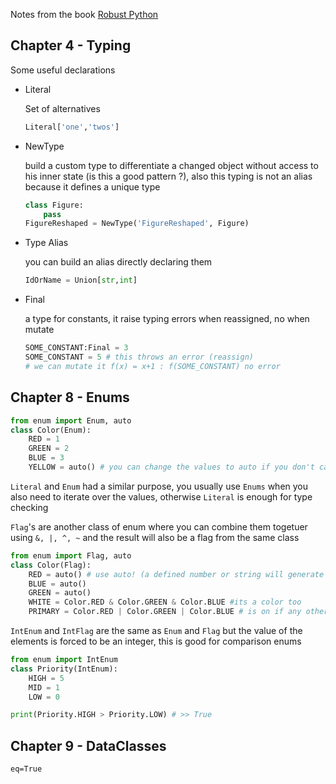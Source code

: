 Notes from the book [Robust Python][1]

## Chapter 4 -  Typing

Some useful declarations 

- Literal

    Set of alternatives 
    ```python
    Literal['one','twos']
    ```

- NewType 

    build a custom type to differentiate a changed object without access to his inner state (is this a good pattern ?), also this typing is not an alias because it defines a unique type 
    ```python 
    class Figure:
        pass
    FigureReshaped = NewType('FigureReshaped', Figure)
    ```
- Type Alias 

    you can build an alias directly declaring them 
    ```python 
    IdOrName = Union[str,int]
    ```
- Final
    
    a type for constants, it raise typing errors when reassigned, no when mutate

    ```python
    SOME_CONSTANT:Final = 3
    SOME_CONSTANT = 5 # this throws an error (reassign)
    # we can mutate it f(x) = x+1 : f(SOME_CONSTANT) no error  
    ```

## Chapter 8 -  Enums

```python
from enum import Enum, auto
class Color(Enum):
    RED = 1
    GREEN = 2
    BLUE = 3
    YELLOW = auto() # you can change the values to auto if you don't care about the values
```
`Literal` and `Enum` had a similar purpose, you usually use `Enums` when you also need to iterate over the values, otherwise `Literal` is enough for type checking

`Flag`'s are another class of enum where you can combine them togetuer using `&, |, ^, ~`  and the result will also be a flag from the same class 

```python
from enum import Flag, auto
class Color(Flag):
    RED = auto() # use auto! (a defined number or string will generate problems)
    BLUE = auto()
    GREEN = auto()
    WHITE = Color.RED & Color.GREEN & Color.BLUE #its a color too 
    PRIMARY = Color.RED | Color.GREEN | Color.BLUE # is on if any other is on too 
```

`IntEnum` and `IntFlag` are the same as `Enum` and `Flag` but the value of the elements is forced to be an integer, this is good for comparison enums

```python
from enum import IntEnum
class Priority(IntEnum):
    HIGH = 5
    MID = 1 
    LOW = 0

print(Priority.HIGH > Priority.LOW) # >> True
```

## Chapter 9 - DataClasses 

`eq=True`



[Comment]: References 
[1]: (https://www.amazon.com/Robust-Python-Write-Clean-Maintainable/dp/1098100662)
